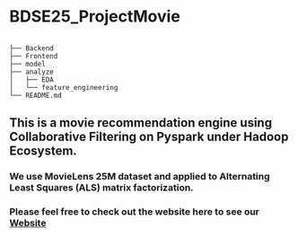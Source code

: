 # BDSE25_ProjectMovie
```

├── Backend
├── Frontend
├── model
├── analyze
│   ├── EDA
│   └── feature_engineering   
└── README.md
```     
## This is a movie recommendation engine using Collaborative Filtering on Pyspark under Hadoop Ecosystem.
### We use MovieLens 25M dataset and applied to Alternating Least Squares (ALS) matrix factorization.
### Please feel free to check out the website here to see our [Website](https://bdse25-03.herokuapp.com/)
